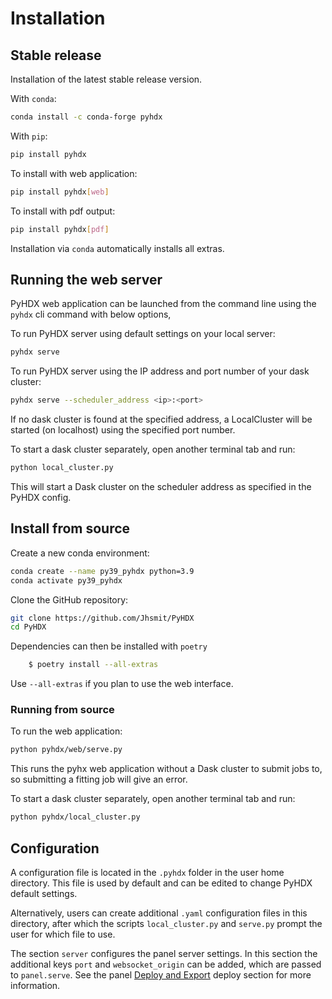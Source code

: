 # Installation

## Stable release

Installation of the latest stable release version.

With `conda`:

```bash
conda install -c conda-forge pyhdx
```

With `pip`:

```bash
pip install pyhdx
```

To install with web application:

```bash
pip install pyhdx[web]
```

To install with pdf output:
```bash
pip install pyhdx[pdf]
```

Installation via `conda` automatically installs all extras. 

## Running the web server


PyHDX web application can be launched from the command line using  the `pyhdx` cli command with below options,

To run PyHDX server using default settings on your local server:

```bash
pyhdx serve
```

To run PyHDX server using the IP address and port number of your dask cluster:

```bash
pyhdx serve --scheduler_address <ip>:<port>
```


If no dask cluster is found at the specified address, a LocalCluster will be started (on localhost) using the
specified port number.

To start a dask cluster separately, open another terminal tab and run:

```bash
python local_cluster.py
```

This will start a Dask cluster on the scheduler address as specified in the PyHDX config.


## Install from source


Create a new conda environment:

```bash
conda create --name py39_pyhdx python=3.9
conda activate py39_pyhdx
```

Clone the GitHub repository:
```bash
git clone https://github.com/Jhsmit/PyHDX
cd PyHDX
```

Dependencies can then be installed with `poetry`

```bash
    $ poetry install --all-extras
```

Use `--all-extras` if you plan to use the web interface. 


### Running from source

To run the web application:

```bash
python pyhdx/web/serve.py
```

This runs the pyhx web application without a Dask cluster to submit jobs to, so
submitting a fitting job will give an error.

To start a dask cluster separately, open another terminal tab and run:

```bash
python pyhdx/local_cluster.py
```

## Configuration

A configuration file is located in the `.pyhdx` folder in the user home directory. This file
is used by default and can be edited to change PyHDX default settings.

Alternatively, users can create additional `.yaml` configuration files in this directory, after
which the scripts ``local_cluster.py`` and ``serve.py`` prompt the user for which file to use.

The section ``server`` configures the panel server settings. In this section the additional keys
``port`` and ``websocket_origin`` can be added, which are passed to ``panel.serve``. See the panel 
[Deploy and Export](https://panel.holoviz.org/user_guide/Deploy_and_Export.html) deploy section for 
more information.

